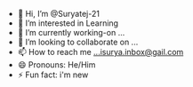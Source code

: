 - 👋 Hi, I’m @Suryatej-21
- 👀 I’m interested in Learning
- 🌱 I’m currently working-on ...
- 💞️ I’m looking to collaborate on ...
- 📫 How to reach me ...isurya.inbox@gail.com
- 😄 Pronouns: He/Him
- ⚡ Fun fact: i'm new 

<!---
Suryatej-21/Suryatej-21 is a ✨ special ✨ repository because its `README.md` (this file) appears on your GitHub profile.
You can click the Preview link to take a look at your changes.
--->
